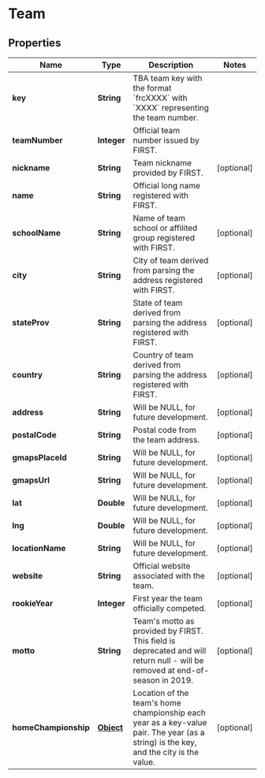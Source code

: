 

# Team

## Properties

Name | Type | Description | Notes
------------ | ------------- | ------------- | -------------
**key** | **String** | TBA team key with the format &#x60;frcXXXX&#x60; with &#x60;XXXX&#x60; representing the team number. | 
**teamNumber** | **Integer** | Official team number issued by FIRST. | 
**nickname** | **String** | Team nickname provided by FIRST. |  [optional]
**name** | **String** | Official long name registered with FIRST. | 
**schoolName** | **String** | Name of team school or affilited group registered with FIRST. |  [optional]
**city** | **String** | City of team derived from parsing the address registered with FIRST. |  [optional]
**stateProv** | **String** | State of team derived from parsing the address registered with FIRST. |  [optional]
**country** | **String** | Country of team derived from parsing the address registered with FIRST. |  [optional]
**address** | **String** | Will be NULL, for future development. |  [optional]
**postalCode** | **String** | Postal code from the team address. |  [optional]
**gmapsPlaceId** | **String** | Will be NULL, for future development. |  [optional]
**gmapsUrl** | **String** | Will be NULL, for future development. |  [optional]
**lat** | **Double** | Will be NULL, for future development. |  [optional]
**lng** | **Double** | Will be NULL, for future development. |  [optional]
**locationName** | **String** | Will be NULL, for future development. |  [optional]
**website** | **String** | Official website associated with the team. |  [optional]
**rookieYear** | **Integer** | First year the team officially competed. |  [optional]
**motto** | **String** | Team&#39;s motto as provided by FIRST. This field is deprecated and will return null - will be removed at end-of-season in 2019. |  [optional]
**homeChampionship** | [**Object**](.md) | Location of the team&#39;s home championship each year as a key-value pair. The year (as a string) is the key, and the city is the value. |  [optional]



